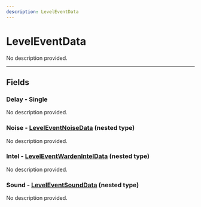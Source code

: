 ```yaml
---
description: LevelEventData
---
```


# LevelEventData

No description provided.

***

## Fields

### Delay - Single

No description provided.

### Noise - [LevelEventNoiseData](./LevelEventNoiseData.md) (nested type)

No description provided.

### Intel - [LevelEventWardenIntelData](./LevelEventWardenIntelData.md) (nested type)

No description provided.

### Sound - [LevelEventSoundData](./LevelEventSoundData.md) (nested type)

No description provided.
